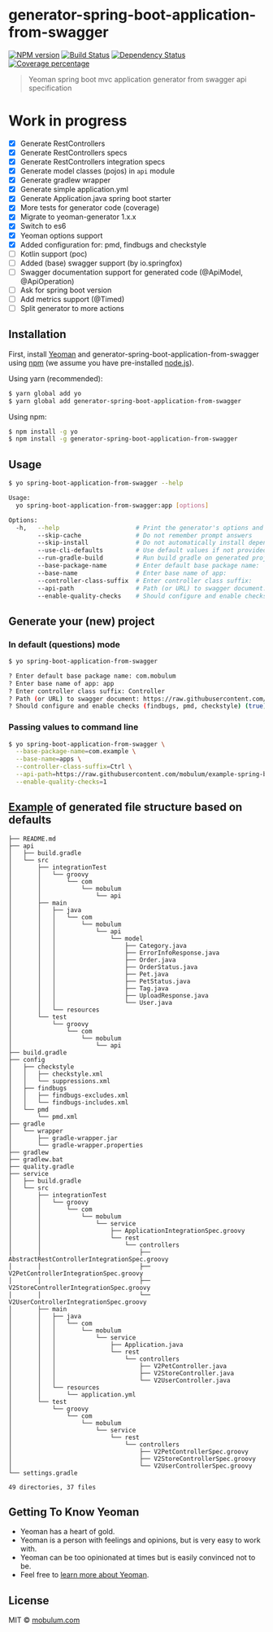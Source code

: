 # generator-spring-boot-application-from-swagger
[![NPM version][npm-image]][npm-url] [![Build Status][travis-image]][travis-url] [![Dependency Status][daviddm-image]][daviddm-url] [![Coverage percentage][coveralls-image]][coveralls-url]
> Yeoman spring boot mvc application generator from swagger api specification

# Work in progress

- [x] Generate RestControllers
- [x] Generate RestControllers specs
- [x] Generate RestControllers integration specs
- [x] Generate model classes (pojos) in `api` module
- [x] Generate gradlew wrapper
- [x] Generate simple application.yml
- [x] Generate Application.java spring boot starter
- [x] More tests for generator code (coverage)
- [x] Migrate to yeoman-generator 1.x.x
- [x] Switch to es6
- [x] Yeoman options support
- [x] Added configuration for: pmd, findbugs and checkstyle
- [ ] Kotlin support (poc)
- [ ] Added (base) swagger support (by io.springfox)
- [ ] Swagger documentation support for generated code (@ApiModel, @ApiOperation)
- [ ] Ask for spring boot version
- [ ] Add metrics support (@Timed)
- [ ] Split generator to more actions

## Installation

First, install [Yeoman](http://yeoman.io) and generator-spring-boot-application-from-swagger using [npm](https://www.npmjs.com/) (we assume you have pre-installed [node.js](https://nodejs.org/)).

Using yarn (recommended):

```bash
$ yarn global add yo
$ yarn global add generator-spring-boot-application-from-swagger
```

Using npm:

```bash
$ npm install -g yo
$ npm install -g generator-spring-boot-application-from-swagger
```

## Usage

```bash
$ yo spring-boot-application-from-swagger --help

Usage:
  yo spring-boot-application-from-swagger:app [options]

Options:
  -h,   --help                     # Print the generator's options and usage
        --skip-cache               # Do not remember prompt answers                                  Default: false
        --skip-install             # Do not automatically install dependencies                       Default: false
        --use-cli-defaults         # Use default values if not provided (will not prompt)
        --run-gradle-build         # Run build gradle on generated project
        --base-package-name        # Enter default base package name:                                Default: com.mobulum
        --base-name                # Enter base name of app:                                         Default: app
        --controller-class-suffix  # Enter controller class suffix:                                  Default: Controller
        --api-path                 # Path (or URL) to swagger document:                              Default: https://raw.githubusercontent.com/mobulum/example-spring-boot-application-from-swagger/master/pet-store-swagger.json
        --enable-quality-checks    # Should configure and enable checks (findbugs, pmd, checkstyle)  Default: true
```

## Generate your (new) project

### In default (questions) mode

```bash
$ yo spring-boot-application-from-swagger

? Enter default base package name: com.mobulum
? Enter base name of app: app
? Enter controller class suffix: Controller
? Path (or URL) to swagger document: https://raw.githubusercontent.com/mobulum/example-spring-boot-application-from-swagger/master/pet-store-swagger.json
? Should configure and enable checks (findbugs, pmd, checkstyle) (true)
```

### Passing values to command line

```bash
$ yo spring-boot-application-from-swagger \
  --base-package-name=com.example \
  --base-name=apps \
  --controller-class-suffix=Ctrl \
  --api-path=https://raw.githubusercontent.com/mobulum/example-spring-boot-application-from-swagger/master/pet-store-swagger.json \
  --enable-quality-checks=1
```


## [Example](https://github.com/mobulum/example-spring-boot-application-from-swagger) of generated file structure based on defaults

```
├── README.md
├── api
│   ├── build.gradle
│   └── src
│       ├── integrationTest
│       │   └── groovy
│       │       └── com
│       │           └── mobulum
│       │               └── api
│       ├── main
│       │   ├── java
│       │   │   └── com
│       │   │       └── mobulum
│       │   │           └── api
│       │   │               └── model
│       │   │                   ├── Category.java
│       │   │                   ├── ErrorInfoResponse.java
│       │   │                   ├── Order.java
│       │   │                   ├── OrderStatus.java
│       │   │                   ├── Pet.java
│       │   │                   ├── PetStatus.java
│       │   │                   ├── Tag.java
│       │   │                   ├── UploadResponse.java
│       │   │                   └── User.java
│       │   └── resources
│       └── test
│           └── groovy
│               └── com
│                   └── mobulum
│                       └── api
├── build.gradle
├── config
│   ├── checkstyle
│   │   ├── checkstyle.xml
│   │   └── suppressions.xml
│   ├── findbugs
│   │   ├── findbugs-excludes.xml
│   │   └── findbugs-includes.xml
│   └── pmd
│       └── pmd.xml
├── gradle
│   └── wrapper
│       ├── gradle-wrapper.jar
│       └── gradle-wrapper.properties
├── gradlew
├── gradlew.bat
├── quality.gradle
├── service
│   ├── build.gradle
│   └── src
│       ├── integrationTest
│       │   └── groovy
│       │       └── com
│       │           └── mobulum
│       │               └── service
│       │                   ├── ApplicationIntegrationSpec.groovy
│       │                   └── rest
│       │                       └── controllers
│       │                           ├── AbstractRestControllerIntegrationSpec.groovy
│       │                           ├── V2PetControllerIntegrationSpec.groovy
│       │                           ├── V2StoreControllerIntegrationSpec.groovy
│       │                           └── V2UserControllerIntegrationSpec.groovy
│       ├── main
│       │   ├── java
│       │   │   └── com
│       │   │       └── mobulum
│       │   │           └── service
│       │   │               ├── Application.java
│       │   │               └── rest
│       │   │                   └── controllers
│       │   │                       ├── V2PetController.java
│       │   │                       ├── V2StoreController.java
│       │   │                       └── V2UserController.java
│       │   └── resources
│       │       └── application.yml
│       └── test
│           └── groovy
│               └── com
│                   └── mobulum
│                       └── service
│                           └── rest
│                               └── controllers
│                                   ├── V2PetControllerSpec.groovy
│                                   ├── V2StoreControllerSpec.groovy
│                                   └── V2UserControllerSpec.groovy
└── settings.gradle

49 directories, 37 files
```

## Getting To Know Yeoman

 * Yeoman has a heart of gold.
 * Yeoman is a person with feelings and opinions, but is very easy to work with.
 * Yeoman can be too opinionated at times but is easily convinced not to be.
 * Feel free to [learn more about Yeoman](http://yeoman.io/).

## License

MIT © [mobulum.com](http://mobulum.com)


[npm-image]: https://badge.fury.io/js/generator-spring-boot-application-from-swagger.svg
[npm-url]: https://npmjs.org/package/generator-spring-boot-application-from-swagger
[travis-image]: https://travis-ci.org/mobulum/npm-yo-generator-spring-boot-application-from-swagger.svg?branch=master
[travis-url]: https://travis-ci.org/mobulum/npm-yo-generator-spring-boot-application-from-swagger
[daviddm-image]: https://david-dm.org/mobulum/npm-yo-generator-spring-boot-application-from-swagger.svg?theme=shields.io
[daviddm-url]: https://david-dm.org/mobulum/npm-yo-generator-spring-boot-application-from-swagger
[coveralls-image]: https://coveralls.io/repos/mobulum/npm-yo-generator-spring-boot-application-from-swagger/badge.svg
[coveralls-url]: https://coveralls.io/r/mobulum/npm-yo-generator-spring-boot-application-from-swagger

